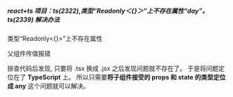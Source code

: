 ##### react+ts 项目：ts(2322),类型“Readonly＜{}＞”上不存在属性“day”。ts(2339) 解决办法

类型“Readonly<{}>”上不存在属性

父组件传值报错

排查代码后发现, 只要将 .tsx 换成 .jsx 之后发现问题就不存在了。 于是将问题定位在了 **TypeScript** 上。
所以只需要**将子组件接受的 props 和 state 的类型定位成 any** 这个问题就可以解决。